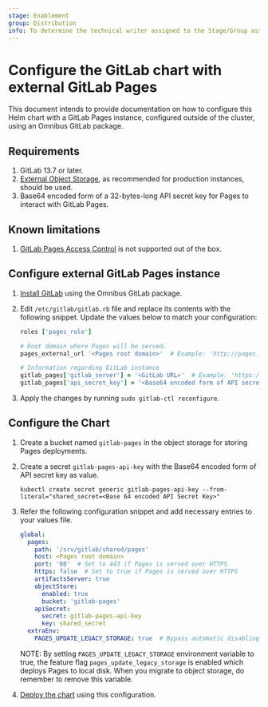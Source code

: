 ```yaml
---
stage: Enablement
group: Distribution
info: To determine the technical writer assigned to the Stage/Group associated with this page, see https://about.gitlab.com/handbook/engineering/ux/technical-writing/#designated-technical-writers
---
```


# Configure the GitLab chart with external GitLab Pages

This document intends to provide documentation on how to configure this Helm
chart with a GitLab Pages instance, configured outside of the cluster, using an
Omnibus GitLab package.

## Requirements

1. GitLab 13.7 or later.
1. [External Object Storage](../external-object-storage/index.md), as
   recommended for production instances, should be used.
1. Base64 encoded form of a 32-bytes-long API secret key for Pages to interact
   with GitLab Pages.

## Known limitations

1. [GitLab Pages Access Control](https://docs.gitlab.com/ee/user/project/pages/pages_access_control.html)
   is not supported out of the box.

## Configure external GitLab Pages instance

1. [Install GitLab](https://about.gitlab.com/install/) using the Omnibus GitLab
   package.

1. Edit `/etc/gitlab/gitlab.rb` file and replace its contents with the
   following snippet. Update the values below to match your configuration:

   ```ruby
   roles ['pages_role']

   # Root domain where Pages will be served.
   pages_external_url '<Pages root domain>'  # Example: 'http://pages.example.io'

   # Information regarding GitLab instance
   gitlab_pages['gitlab_server'] = '<GitLab URL>'  # Example: 'https://gitlab.example.com'
   gitlab_pages['api_secret_key'] = '<Base64 encoded form of API secret key>'
   ```

1. Apply the changes by running `sudo gitlab-ctl reconfigure`.

## Configure the Chart

1. Create a bucket named `gitlab-pages` in the object storage for storing Pages
   deployments.

1. Create a secret `gitlab-pages-api-key` with the Base64 encoded form of API
   secret key as value.

   ```shell
   kubectl create secret generic gitlab-pages-api-key --from-literal="shared_secret=<Base 64 encoded API Secret Key>"
   ```

1. Refer the following configuration snippet and add necessary entries to your
   values file.

   ```yaml
   global:
     pages:
       path: '/srv/gitlab/shared/pages'
       host: <Pages root domain>
       port: '80'  # Set to 443 if Pages is served over HTTPS
       https: false  # Set to true if Pages is served over HTTPS
       artifactsServer: true
       objectStore:
         enabled: true
         bucket: 'gitlab-pages'
       apiSecret:
         secret: gitlab-pages-api-key
         key: shared_secret
     extraEnv:
       PAGES_UPDATE_LEGACY_STORAGE: true  # Bypass automatic disabling of disk storage
   ```

   NOTE: By setting `PAGES_UPDATE_LEGACY_STORAGE` environment variable to true,
   the feature flag `pages_update_legacy_storage` is enabled which deploys Pages
   to local disk. When you migrate to object storage, do remember to remove this
   variable.

1. [Deploy the chart](../../installation/deployment.md#deploy-using-helm)
   using this configuration.
